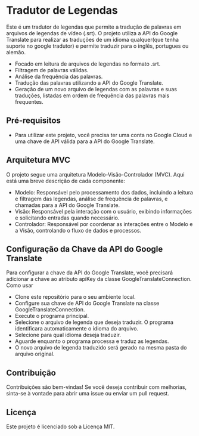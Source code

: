 # Tradutor de Legendas

Este é um tradutor de legendas que permite a tradução de palavras em arquivos de legendas de vídeo (.srt). O projeto utiliza a API do Google Translate para realizar as traduções de um idioma qualquer(que tenha suporte no google tradutor) e permite traduzir para o inglês, portugues ou alemão.

* Focado em leitura de arquivos de legendas no formato .srt.
* Filtragem de palavras válidas.
* Análise da frequência das palavras.
* Tradução das palavras utilizando a API do Google Translate.
* Geração de um novo arquivo de legendas com as palavras e suas traduções, listadas em ordem de frequência das palavras mais frequentes.

## Pré-requisitos
* Para utilizar este projeto, você precisa ter uma conta no Google Cloud e uma chave de API válida para a API do Google Translate.

## Arquitetura MVC
O projeto segue uma arquitetura Modelo-Visão-Controlador (MVC). 
Aqui está uma breve descrição de cada componente:
* Modelo: Responsável pelo processamento dos dados, incluindo a leitura e filtragem das legendas, análise de frequência de palavras, e chamadas para a API do Google Translate.
* Visão: Responsável pela interação com o usuário, exibindo informações e solicitando entradas quando necessário.
* Controlador: Responsável por coordenar as interações entre o Modelo e a Visão, controlando o fluxo de dados e processos.

## Configuração da Chave da API do Google Translate
Para configurar a chave da API do Google Translate, você precisará adicionar a chave ao atributo apiKey da classe GoogleTranslateConnection.
Como usar
* Clone este repositório para o seu ambiente local.
* Configure sua chave de API do Google Translate na classe GoogleTranslateConnection.
* Execute o programa principal.
* Selecione o arquivo de legenda que deseja traduzir. O programa identificara automaticamente o idioma do arquivo.
* Selecione para qual idioma deseja traduzir. 
* Aguarde enquanto o programa processa e traduz as legendas.
* O novo arquivo de legenda traduzido será gerado na mesma pasta do arquivo original.

## Contribuição
Contribuições são bem-vindas! Se você deseja contribuir com melhorias, sinta-se à vontade para abrir uma issue ou enviar um pull request.

## Licença
Este projeto é licenciado sob a Licença MIT.
